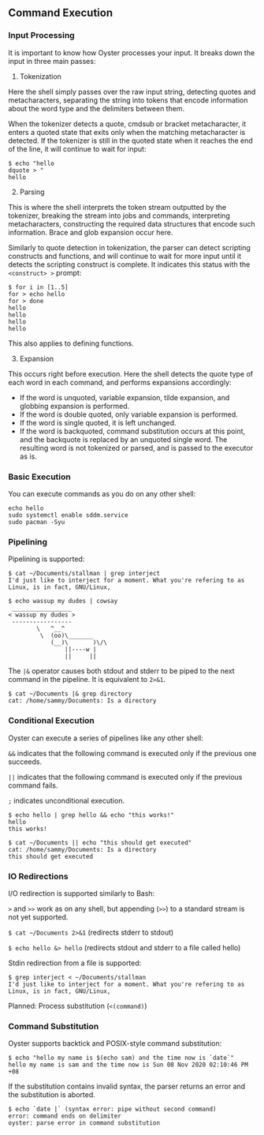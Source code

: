 ## Command Execution

### Input Processing
It is important to know how Oyster processes your input. It breaks down the input in three main passes:

1. Tokenization

Here the shell simply passes over the raw input string, detecting quotes and metacharacters, separating the string into tokens that encode information about the word type and the delimiters between them.

When the tokenizer detects a quote, cmdsub or bracket metacharacter, it enters a quoted state that exits only when the matching metacharacter is detected. If the tokenizer is still in the quoted state when it reaches the end of the line, it will continue to wait for input:
```
$ echo "hello
dquote > "
hello
```

2. Parsing

This is where the shell interprets the token stream outputted by the tokenizer, breaking the stream into jobs and commands, interpreting metacharacters, constructing the required data structures that encode such information. Brace and glob expansion occur here.

Similarly to quote detection in tokenization, the parser can detect scripting constructs and functions, and will continue to wait for more input until it detects the scripting construct is complete. It indicates this status with the `<construct> >` prompt:
```
$ for i in [1..5]
for > echo hello
for > done
hello
hello
hello
hello
```
This also applies to defining functions.

3. Expansion

This occurs right before execution. Here the shell detects the quote type of each word in each command, and performs expansions accordingly:

- If the word is unquoted, variable expansion, tilde expansion, and globbing expansion is performed.
- If the word is double quoted, only variable expansion is performed.
- If the word is single quoted, it is left unchanged.
- If the word is backquoted, command substitution occurs at this point, and the backquote is replaced by an unquoted single word. The resulting word is not tokenized or parsed, and is passed to the executor as is.

### Basic Execution
You can execute commands as you do on any other shell:
```
echo hello
sudo systemctl enable sddm.service
sudo pacman -Syu
```
### Pipelining
Pipelining is supported:
```
$ cat ~/Documents/stallman | grep interject
I'd just like to interject for a moment. What you're refering to as Linux, is in fact, GNU/Linux,

$ echo wassup my dudes | cowsay
 _________________ 
< wassup my dudes >
 ----------------- 
        \   ^__^
         \  (oo)\_______
            (__)\       )\/\
                ||----w |
                ||     ||

```
The `|&` operator causes both stdout and stderr to be piped to the next command in the pipeline. It is equivalent to `2>&1`.
```
$ cat ~/Documents |& grep directory
cat: /home/sammy/Documents: Is a directory
```
### Conditional Execution
Oyster can execute a series of pipelines like any other shell:

`&&` indicates that the following command is executed only if the previous one succeeds.

`||` indicates that the following command is executed only if the previous command fails.

`;` indicates unconditional execution.

```
$ echo hello | grep hello && echo "this works!"
hello
this works!

$ cat ~/Documents || echo "this should get executed"
cat: /home/sammy/Documents: Is a directory
this should get executed
```
### IO Redirections
I/O redirection is supported similarly to Bash:

`>` and `>>` work as on any shell, but appending (`>>`) to a standard stream is not yet supported.

`$ cat ~/Documents 2>&1` (redirects stderr to stdout)

`$ echo hello &> hello` (redirects stdout and stderr to a file called hello)

Stdin redirection from a file is supported:

```
$ grep interject < ~/Documents/stallman
I'd just like to interject for a moment. What you're refering to as Linux, is in fact, GNU/Linux,
```

Planned: Process substitution (`<(command)`)

### Command Substitution
Oyster supports backtick and POSIX-style command substitution:
```
$ echo "hello my name is $(echo sam) and the time now is `date`"
hello my name is sam and the time now is Sun 08 Nov 2020 02:10:46 PM +08
```

If the substitution contains invalid syntax, the parser returns an error and the substitution is aborted.
```
$ echo `date |` (syntax error: pipe without second command)
error: command ends on delimiter
oyster: parse error in command substitution
```
